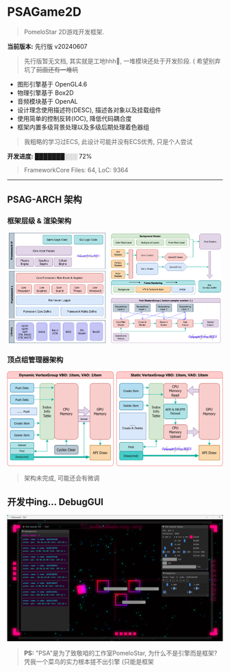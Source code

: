 
# PSAGame2D
> PomeloStar 2D游戏开发框架.

__当前版本:__ 先行版 v20240607

> 先行版暂无文档, 其实就是工地hhh🙂, 一堆模块还处于开发阶段. ( 希望别弃坑了~~前面还有一堆坑~~

- 图形引擎基于 OpenGL4.6
- 物理引擎基于 Box2D
- 音频模块基于 OpenAL
- 设计理念使用描述符(DESC), 描述各对象以及挂载组件
- 使用简单的控制反转(IOC), 降低代码耦合度
- 框架内置多级背景处理以及多级后期处理着色器组
> 我粗略的学习过ECS, 此设计可能并没有ECS优秀, 只是个人尝试

__开发进度:__ ███████░░░ 72%
> FrameworkCore Files: 64, LoC: 9364
---

## PSAG-ARCH 架构

### 框架层级 & 渲染架构

<p align="center">
  <img src="PSAGameDesigns/EngineLayersArch.png" style="width:45%"/>
  <span style="display:inline-block; width:1%;"></span>
  <img src="PSAGameDesigns/RendererArch.png" style="width:51%;"/>
</p>

### 顶点组管理器架构

<p align="center">
  <img src="PSAGameDesigns/VertexGroupsArch.png"/>
</p>

> 架构未完成, 可能还会有微调

## 开发中ing... DebugGUI

<img src="PSAGameDesigns/PSAGame2Dv20240529.0408.png"/>

> __PS:__ "PSA"是为了致敬咱的工作室PomeloStar, 为什么不是引擎而是框架? 凭我一个菜鸟的实力根本搓不出引擎 (只能是框架
